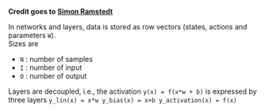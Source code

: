 **Credit goes to [Simon Ramstedt](https://git.ias.informatik.tu-darmstadt.de/u/SimonR)**

In networks and layers, data is stored as row vectors (states, actions and parameters `W`).  
Sizes are
- `N` : number of samples
- `I` : number of input
- `O` : number of output

Layers are decoupled, i.e., the activation `y(x) = f(x*w + b)` is expressed by three layers 
`
y_lin(x) = x*w
y_bias(x) = x+b
y_activation(x) = f(x)
`